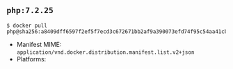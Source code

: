 ## `php:7.2.25`

```console
$ docker pull php@sha256:a8409dff6597f2ef5f7ecd3c672671bb2af9a390073efd74f95c54aa41cba22a
```

-	Manifest MIME: `application/vnd.docker.distribution.manifest.list.v2+json`
-	Platforms:
